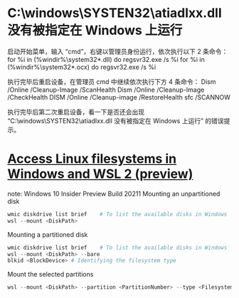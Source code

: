 # C:\windows\SYSTEN32\atiadlxx.dll 没有被指定在 Windows 上运行
启动开始菜单，输入 “cmd”，右键以管理员身份运行，依次执行以下 2 条命令：
for %i in (%windir%\system32\*.dll) do regsvr32.exe /s %i
for %i in (%windir%\system32\*.ocx) do regsvr32.exe /s %i

执行完毕后重启设备，在管理员 cmd 中继续依次执行下方 4 条命令：
Dism /Online /Cleanup-Image /ScanHealth
Dism /Online /Cleanup-Image /CheckHealth
DISM /Online /Cleanup-image /RestoreHealth
sfc /SCANNOW

执行完毕后第二次重启设备，看一下是否还会出现 “C:\windows\SYSTEN32\atiadlxx.dll 没有被指定在 Windows 上运行” 的错误提示。

# [Access Linux filesystems in Windows and WSL 2 (preview)](https://docs.microsoft.com/en-us/windows/wsl/wsl2-mount-disk)
note: Windows 10 Insider Preview Build 20211
Mounting an unpartitioned disk
``` PowerShell
wmic diskdrive list brief    # To list the available disks in Windows
wsl --mount <DiskPath>
```
Mounting a partitioned disk
``` PowerShell
wmic diskdrive list brief    # To list the available disks in Windows
wsl --mount <DiskPath> --bare
blkid <BlockDevice> # Identifying the filesystem type
```
Mount the selected partitions
``` PowerShell
wsl --mount <DiskPath> --partition <PartitionNumber> --type <Filesystem>
```
